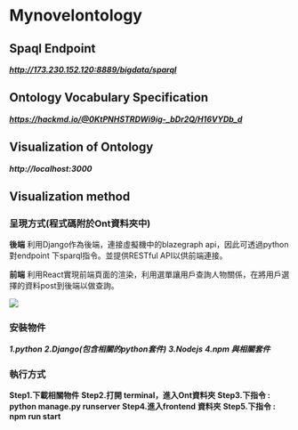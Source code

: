 # Mynovelontology


## Spaql Endpoint 
***http://173.230.152.120:8889/bigdata/sparql***
## Ontology Vocabulary Specification 
***https://hackmd.io/@0KtPNHSTRDWi9ig-_bDr2Q/H16VYDb_d***
## Visualization of Ontology
***http://localhost:3000***

## Visualization method

### 呈現方式(程式碼附於Ont資料夾中)
**後端**
利用Django作為後端，連接虛擬機中的blazegraph api，因此可透過python對endpoint 下sparql指令。並提供RESTful API以供前端連接。


**前端**
利用React實現前端頁面的渲染，利用選單讓用戶查詢人物關係，在將用戶選擇的資料post到後端以做查詢。



![](https://i.imgur.com/cqYmUGs.png)

### 安裝物件
***1.python***
***2.Django(包含相關的python套件)***
***3.Nodejs***
***4.npm 與相關套件***

### 執行方式
**Step1.下載相關物件**
**Step2.打開 terminal，進入Ont資料夾**
**Step3.下指令 : python manage.py runserver**
**Step4.進入frontend 資料夾**
**Step5.下指令 : npm run start**



